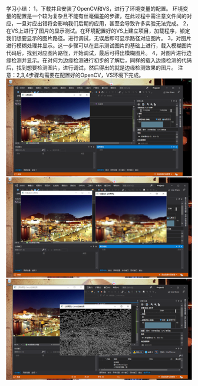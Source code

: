 学习小结：
1，下载并且安装了OpenCV和VS，进行了环境变量的配置。
环境变量的配置是一个较为复杂且不能有丝毫偏差的步骤，在此过程中需注意文件间的对应，一旦对应出错将会影响我们后期的应用，甚至会导致许多实验无法完成。
2，在VS上进行了图片的显示测试。在环境配置好的VS上建立项目，加载程序，锁定我们想要显示的图片路径。进行调试，无误后即可显示路径对应图片。
3，对图片进行模糊处理并显示。这一步骤可以在显示测试图片的基础上进行，载入模糊图片代码后，找到对应图片路径，开始调试，最后可得出模糊图片。
4，对图片进行边缘检测并显示。在对何为边缘检测进行初步的了解后，同样的载入边缘检测的代码后，找到想要检测图片，进行调试，然后得出的就是边缘检测效果的图片。
注意：2,3,4步骤均需要在配置好的OpenCV，VS环境下完成。
![](./media/a1.png)
![](./media/a2.png)
![](./media/a3.png)